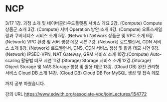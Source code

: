 # NCP

3/17 
1강. 과정 소개 및 네이버클라우드플랫폼 서비스 개요
2강. (Compute) Compute 상품군 소개
3강. (Compute) 서버 Operation 방안 소개
4강. (Compute) 오토스케일링과 쿠버네티스 서비스 소개
5강. (Network) Network 상품군 및 VPC 소개
6강. (Network) VPC 환경 및 서버 생성 데모 시연
7강. (Network) 로드밸런서, CDN 서비스 소개
8강. (Network) 로드밸런서, DNS, CDN 서비스 생성 및 활용 데모 시연
9강. (Network) IPSEC-VPN, NAT Gateway, GRM 서비스 소개
10강.(Compute) Auto-scaling 활용법 데모 시연
11강.(Storage) Storage 서비스 소개
12강.(Storage) Object Storage 및 NAS Storage 생성 및 활용 데모
13강. (Cloud DB) 완전 관리형 서비스 Cloud DB 소개
14강. (Cloud DB) Cloud DB For MySQL 생성 및 접속 데모

까지 공부 마쳤습니다.


강의 URL
https://www.edwith.org/associate-vpc/joinLectures/154772
